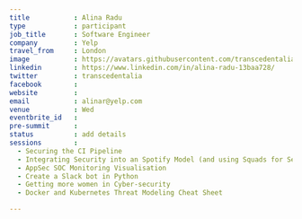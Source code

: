```yaml
---
title           : Alina Radu
type            : participant
job_title       : Software Engineer
company         : Yelp
travel_from     : London
image           : https://avatars.githubusercontent.com/transcedentalia
linkedin        : https://www.linkedin.com/in/alina-radu-13baa728/
twitter         : transcedentalia
facebook        :
website         :
email           : alinar@yelp.com
venue           : Wed            
eventbrite_id   :
pre-summit      :
status          : add details
sessions        :
  - Securing the CI Pipeline
  - Integrating Security into an Spotify Model (and using Squads for Security teams)
  - AppSec SOC Monitoring Visualisation
  - Create a Slack bot in Python
  - Getting more women in Cyber-security
  - Docker and Kubernetes Threat Modeling Cheat Sheet

---
```


<!-- put more details about participant here -->
